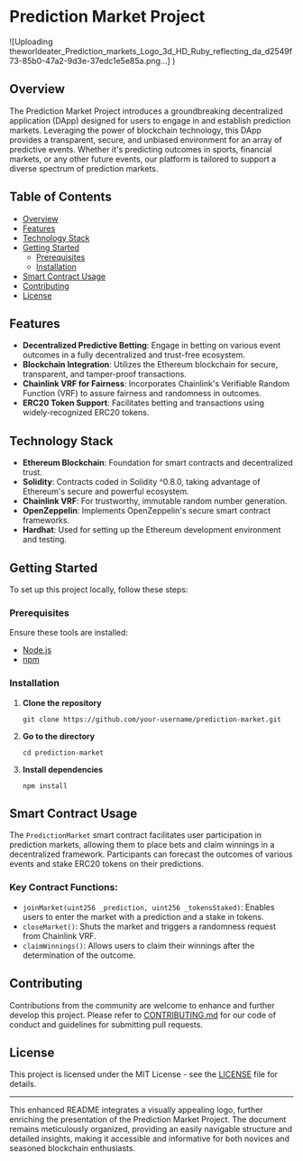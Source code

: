 # Prediction Market Project

![Uploading theworldeater_Prediction_markets_Logo_3d_HD_Ruby_reflecting_da_d2549f73-85b0-47a2-9d3e-37edc1e5e85a.png…]
)

## Overview
The Prediction Market Project introduces a groundbreaking decentralized application (DApp) designed for users to engage in and establish prediction markets. Leveraging the power of blockchain technology, this DApp provides a transparent, secure, and unbiased environment for an array of predictive events. Whether it's predicting outcomes in sports, financial markets, or any other future events, our platform is tailored to support a diverse spectrum of prediction markets.

## Table of Contents
- [Overview](#overview)
- [Features](#features)
- [Technology Stack](#technology-stack)
- [Getting Started](#getting-started)
  - [Prerequisites](#prerequisites)
  - [Installation](#installation)
- [Smart Contract Usage](#smart-contract-usage)
- [Contributing](#contributing)
- [License](#license)

## Features
- **Decentralized Predictive Betting**: Engage in betting on various event outcomes in a fully decentralized and trust-free ecosystem.
- **Blockchain Integration**: Utilizes the Ethereum blockchain for secure, transparent, and tamper-proof transactions.
- **Chainlink VRF for Fairness**: Incorporates Chainlink's Verifiable Random Function (VRF) to assure fairness and randomness in outcomes.
- **ERC20 Token Support**: Facilitates betting and transactions using widely-recognized ERC20 tokens.

## Technology Stack
- **Ethereum Blockchain**: Foundation for smart contracts and decentralized trust.
- **Solidity**: Contracts coded in Solidity ^0.8.0, taking advantage of Ethereum's secure and powerful ecosystem.
- **Chainlink VRF**: For trustworthy, immutable random number generation.
- **OpenZeppelin**: Implements OpenZeppelin's secure smart contract frameworks.
- **Hardhat**: Used for setting up the Ethereum development environment and testing.

## Getting Started
To set up this project locally, follow these steps:

### Prerequisites
Ensure these tools are installed:
- [Node.js](https://nodejs.org/)
- [npm](https://npmjs.com/)

### Installation
1. **Clone the repository**
   ```shell
   git clone https://github.com/your-username/prediction-market.git
   ```
2. **Go to the directory**
   ```shell
   cd prediction-market
   ```
3. **Install dependencies**
   ```shell
   npm install
   ```

## Smart Contract Usage
The `PredictionMarket` smart contract facilitates user participation in prediction markets, allowing them to place bets and claim winnings in a decentralized framework. Participants can forecast the outcomes of various events and stake ERC20 tokens on their predictions.

### Key Contract Functions:
- `joinMarket(uint256 _prediction, uint256 _tokensStaked)`: Enables users to enter the market with a prediction and a stake in tokens.
- `closeMarket()`: Shuts the market and triggers a randomness request from Chainlink VRF.
- `claimWinnings()`: Allows users to claim their winnings after the determination of the outcome.

## Contributing
Contributions from the community are welcome to enhance and further develop this project. Please refer to [CONTRIBUTING.md](CONTRIBUTING.md) for our code of conduct and guidelines for submitting pull requests.

## License
This project is licensed under the MIT License - see the [LICENSE](LICENSE) file for details.

---

This enhanced README integrates a visually appealing logo, further enriching the presentation of the Prediction Market Project. The document remains meticulously organized, providing an easily navigable structure and detailed insights, making it accessible and informative for both novices and seasoned blockchain enthusiasts.
